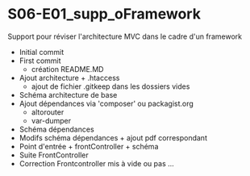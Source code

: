 # S06-E01_supp_oFramework

Support pour réviser l'architecture MVC dans le cadre d'un framework
- Initial commit
- First commit
  + création README.MD
- Ajout architecture + .htaccess
  + ajout de fichier .gitkeep dans les dossiers vides
- Schéma architecture de base
- Ajout dépendances via 'composer' ou packagist.org
  + altorouter
  + var-dumper
- Schéma dépendances
- Modifs schéma dépendances + ajout pdf correspondant
- Point d'entrée + frontController + schéma
- Suite FrontController
- Correction Frontcontroller mis à vide ou pas ...

